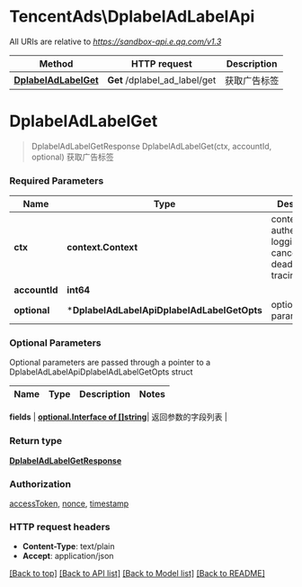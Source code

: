 # TencentAds\DplabelAdLabelApi

All URIs are relative to *https://sandbox-api.e.qq.com/v1.3*

Method | HTTP request | Description
------------- | ------------- | -------------
[**DplabelAdLabelGet**](DplabelAdLabelApi.md#DplabelAdLabelGet) | **Get** /dplabel_ad_label/get | 获取广告标签


# **DplabelAdLabelGet**
> DplabelAdLabelGetResponse DplabelAdLabelGet(ctx, accountId, optional)
获取广告标签

### Required Parameters

Name | Type | Description  | Notes
------------- | ------------- | ------------- | -------------
 **ctx** | **context.Context** | context for authentication, logging, cancellation, deadlines, tracing, etc.
  **accountId** | **int64**|  | 
 **optional** | ***DplabelAdLabelApiDplabelAdLabelGetOpts** | optional parameters | nil if no parameters

### Optional Parameters
Optional parameters are passed through a pointer to a DplabelAdLabelApiDplabelAdLabelGetOpts struct

Name | Type | Description  | Notes
------------- | ------------- | ------------- | -------------

 **fields** | [**optional.Interface of []string**](string.md)| 返回参数的字段列表 | 

### Return type

[**DplabelAdLabelGetResponse**](DplabelAdLabelGetResponse.md)

### Authorization

[accessToken](../README.md#accessToken), [nonce](../README.md#nonce), [timestamp](../README.md#timestamp)

### HTTP request headers

 - **Content-Type**: text/plain
 - **Accept**: application/json

[[Back to top]](#) [[Back to API list]](../README.md#documentation-for-api-endpoints) [[Back to Model list]](../README.md#documentation-for-models) [[Back to README]](../README.md)


